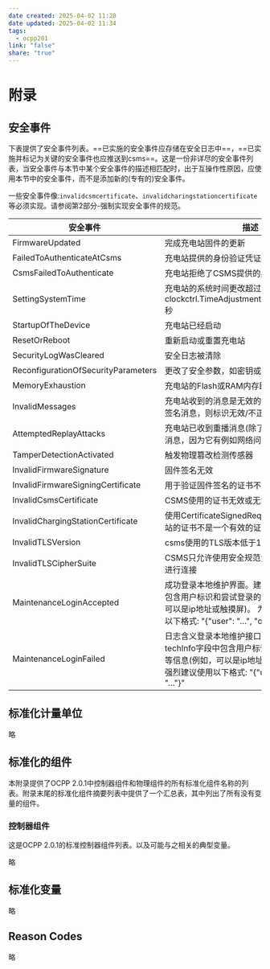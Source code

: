 ```yaml
---
date created: 2025-04-02 11:28
date updated: 2025-04-02 11:34
tags:
  - ocpp201
link: "false"
share: "true"
---
```


# 附录

## 安全事件

下表提供了安全事件列表。==已实施的安全事件应存储在安全日志中==，==已实施并标记为关键的安全事件也应推送到csms==。这是一份非详尽的安全事件列表，当安全事件与本节中某个安全事件的描述相匹配时，出于互操作性原因，应使用本节中的安全事件，而不是添加新的(专有的)安全事件。

一些安全事件像:`invalidcsmcertificate`、`invalidcharingstationcertificate`等必须实现。请参阅第2部分-强制实现安全事件的规范。

| 安全事件                                | 描述                                                                                                             | 关键的     |
| ----------------------------------- | -------------------------------------------------------------------------------------------------------------- | ------- |
| FirmwareUpdated                     | 完成充电站固件的更新                                                                                                     | ==Yes== |
| FailedToAuthenticateAtCsms          | 充电站提供的身份验证凭证被csms拒绝                                                                                            | No      |
| CsmsFailedToAuthenticate            | 充电站拒绝了CSMS提供的身份验证凭证                                                                                            | No      |
| SettingSystemTime                   | 充电站的系统时间更改超过了clockctrl.TimeAdjustmentReportingThreshold 秒                                                      | ==Yes== |
| StartupOfTheDevice                  | 充电站已经启动                                                                                                        | ==Yes== |
| ResetOrReboot                       | 重新启动或重置充电站                                                                                                     | ==Yes== |
| SecurityLogWasCleared               | 安全日志被清除                                                                                                        | ==Yes== |
| ReconfigurationOfSecurityParameters | 更改了安全参数，如密钥或使用的安全配置文件                                                                                          | No      |
| MemoryExhaustion                    | 充电站的Flash或RAM内存即将满                                                                                             | ==Yes== |
| InvalidMessages                     | 充电站收到的消息是无效的OCPP消息，如果已签名消息，则标识无效/不正确                                                                           | No      |
| AttemptedReplayAttacks              | 充电站已收到重播消息(除了csms试图重新发送消息，因为它有例如网络问题)                                                                          | No      |
| TamperDetectionActivated            | 触发物理篡改检测传感器                                                                                                    | ==Yes== |
| InvalidFirmwareSignature            | 固件签名无效                                                                                                         | No      |
| InvalidFirmwareSigningCertificate   | 用于验证固件签名的证书不合法                                                                                                 | No      |
| InvalidCsmsCertificate              | CSMS使用的证书无效或无法验证                                                                                               | ==Yes== |
| InvalidChargingStationCertificate   | 使用CertificateSignedRequest消息发送到充电站的证书不是一个有效的证书                                                                 | ==Yes== |
| InvalidTLSVersion                   | csms使用的TLS版本低于1.2，安全规范不允许                                                                                      | ==Yes== |
| InvalidTLSCipherSuite               | CSMS只允许使用安全规范允许的TLS密码套件进行连接                                                                                    | ==Yes== |
| MaintenanceLoginAccepted            | 成功登录本地维护界面。建议在techInfo字段中包含用户标识和尝试登录的来源等信息(例如，可以是ip地址或触摸屏)。 为此，强烈建议使用以下格式: "{"user": "…", "origin": "…"}"      | ==Yes== |
| MaintenanceLoginFailed              | 日志含义登录本地维护接口失败. 建议在techInfo字段中包含用户标识和尝试登录的来源等信息(例如，可以是ip地址或触摸屏)。 为此，强烈建议使用以下格式: "{"user": "…", "origin": "…"}" | ==Yes== |

## 标准化计量单位

略

## 标准化的组件

本附录提供了OCPP 2.0.1中控制器组件和物理组件的所有标准化组件名称的列表。附录末尾的标准化组件摘要列表中提供了一个汇总表，其中列出了所有没有变量的组件。

### 控制器组件

这是OCPP 2.0.1的标准控制器组件列表。以及可能与之相关的典型变量。

略

## 标准化变量

略

## Reason Codes

略

